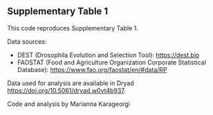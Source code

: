 ## Supplementary Table 1

This code reproduces Supplementary Table 1.

Data sources:
- DEST (Drosophila Evolution and Selection Tool): https://dest.bio
- FAOSTAT (Food and Agriculture Organization Corporate Statistical Database): https://www.fao.org/faostat/en/#data/RP

Data used for analysis are available in Dryad https://doi.org/10.5061/dryad.w0vt4b937.

Code and analysis by Marianna Karageorgi

